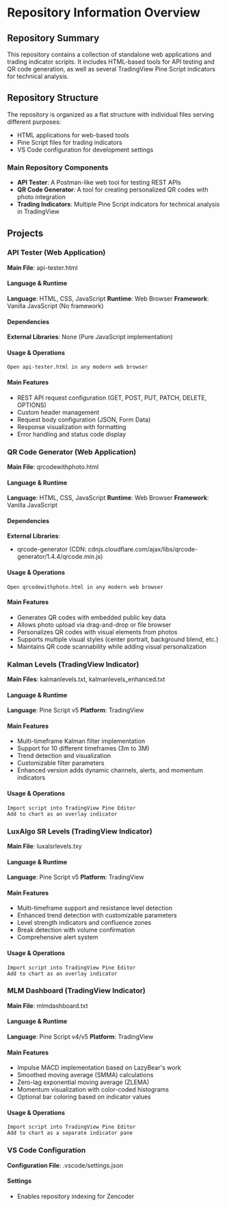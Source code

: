 # Repository Information Overview

## Repository Summary
This repository contains a collection of standalone web applications and trading indicator scripts. It includes HTML-based tools for API testing and QR code generation, as well as several TradingView Pine Script indicators for technical analysis.

## Repository Structure
The repository is organized as a flat structure with individual files serving different purposes:
- HTML applications for web-based tools
- Pine Script files for trading indicators
- VS Code configuration for development settings

### Main Repository Components
- **API Tester**: A Postman-like web tool for testing REST APIs
- **QR Code Generator**: A tool for creating personalized QR codes with photo integration
- **Trading Indicators**: Multiple Pine Script indicators for technical analysis in TradingView

## Projects

### API Tester (Web Application)
**Main File**: api-tester.html

#### Language & Runtime
**Language**: HTML, CSS, JavaScript
**Runtime**: Web Browser
**Framework**: Vanilla JavaScript (No framework)

#### Dependencies
**External Libraries**: None (Pure JavaScript implementation)

#### Usage & Operations
```
Open api-tester.html in any modern web browser
```

#### Main Features
- REST API request configuration (GET, POST, PUT, PATCH, DELETE, OPTIONS)
- Custom header management
- Request body configuration (JSON, Form Data)
- Response visualization with formatting
- Error handling and status code display

### QR Code Generator (Web Application)
**Main File**: qrcodewithphoto.html

#### Language & Runtime
**Language**: HTML, CSS, JavaScript
**Runtime**: Web Browser
**Framework**: Vanilla JavaScript

#### Dependencies
**External Libraries**:
- qrcode-generator (CDN: cdnjs.cloudflare.com/ajax/libs/qrcode-generator/1.4.4/qrcode.min.js)

#### Usage & Operations
```
Open qrcodewithphoto.html in any modern web browser
```

#### Main Features
- Generates QR codes with embedded public key data
- Allows photo upload via drag-and-drop or file browser
- Personalizes QR codes with visual elements from photos
- Supports multiple visual styles (center portrait, background blend, etc.)
- Maintains QR code scannability while adding visual personalization

### Kalman Levels (TradingView Indicator)
**Main Files**: kalmanlevels.txt, kalmanlevels_enhanced.txt

#### Language & Runtime
**Language**: Pine Script v5
**Platform**: TradingView

#### Main Features
- Multi-timeframe Kalman filter implementation
- Support for 10 different timeframes (3m to 3M)
- Trend detection and visualization
- Customizable filter parameters
- Enhanced version adds dynamic channels, alerts, and momentum indicators

#### Usage & Operations
```
Import script into TradingView Pine Editor
Add to chart as an overlay indicator
```

### LuxAlgo SR Levels (TradingView Indicator)
**Main File**: luxalsrlevels.txy

#### Language & Runtime
**Language**: Pine Script v5
**Platform**: TradingView

#### Main Features
- Multi-timeframe support and resistance level detection
- Enhanced trend detection with customizable parameters
- Level strength indicators and confluence zones
- Break detection with volume confirmation
- Comprehensive alert system

#### Usage & Operations
```
Import script into TradingView Pine Editor
Add to chart as an overlay indicator
```

### MLM Dashboard (TradingView Indicator)
**Main File**: mlmdashboard.txt

#### Language & Runtime
**Language**: Pine Script v4/v5
**Platform**: TradingView

#### Main Features
- Impulse MACD implementation based on LazyBear's work
- Smoothed moving average (SMMA) calculations
- Zero-lag exponential moving average (ZLEMA)
- Momentum visualization with color-coded histograms
- Optional bar coloring based on indicator values

#### Usage & Operations
```
Import script into TradingView Pine Editor
Add to chart as a separate indicator pane
```

### VS Code Configuration
**Configuration File**: .vscode/settings.json

#### Settings
- Enables repository indexing for Zencoder